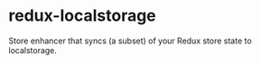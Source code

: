 # redux-localstorage
Store enhancer that syncs (a subset) of your Redux store state to localstorage.
